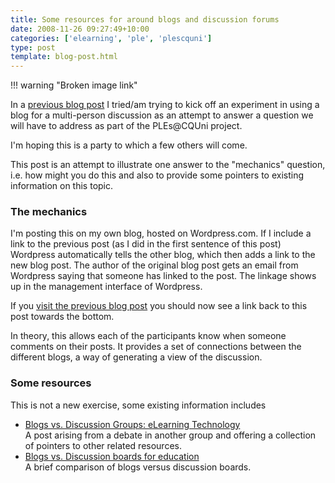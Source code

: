 ```yaml
---
title: Some resources for around blogs and discussion forums
date: 2008-11-26 09:27:49+10:00
categories: ['elearning', 'ple', 'plescquni']
type: post
template: blog-post.html
---
```

!!! warning "Broken image link"
    

In a [previous blog post](/blog2/2008/11/26/an-experiment-in-blog-based-discussions/) I tried/am trying to kick off an experiment in using a blog for a multi-person discussion as an attempt to answer a question we will have to address as part of the PLEs@CQUni project.

I'm hoping this is a party to which a few others will come.

This post is an attempt to illustrate one answer to the "mechanics" question, i.e. how might you do this and also to provide some pointers to existing information on this topic.

### The mechanics

I'm posting this on my own blog, hosted on Wordpress.com. If I include a link to the previous post (as I did in the first sentence of this post) Wordpress automatically tells the other blog, which then adds a link to the new blog post. The author of the original blog post gets an email from Wordpress saying that someone has linked to the post. The linkage shows up in the management interface of Wordpress.

If you [visit the previous blog post](/blog2/2008/11/26/an-experiment-in-blog-based-discussions/) you should now see a link back to this post towards the bottom.

In theory, this allows each of the participants know when someone comments on their posts. It provides a set of connections between the different blogs, a way of generating a view of the discussion.

### Some resources

This is not a new exercise, some existing information includes

- [Blogs vs. Discussion Groups: eLearning Technology](http://elearningtech.blogspot.com/2007/02/blogs-vs-discussion-groups.html)  
    A post arising from a debate in another group and offering a collection of pointers to other related resources.
- [Blogs vs. Discussion boards for education](http://www.chrislott.org/2006/01/25/blogs-vs-discussion-boards-for-education/)  
    A brief comparison of blogs versus discussion boards.